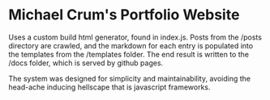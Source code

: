 # Michael Crum's Portfolio Website

Uses a custom build html generator, found in index.js. Posts from the /posts directory are crawled, 
and the markdown for each entry is populated into the templates from the /templates folder.
The end result is written to the /docs folder, which is served by github pages.

The system was designed for simplicity and maintainability, avoiding the head-ache inducing hellscape that is javascript frameworks.
